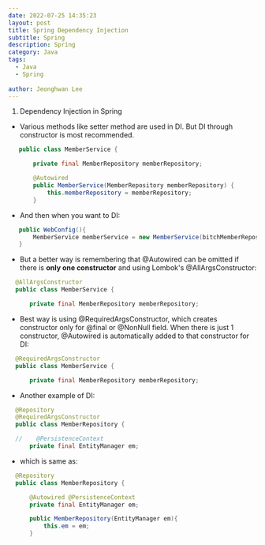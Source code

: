 ```yaml
---
date: 2022-07-25 14:35:23
layout: post
title: Spring Dependency Injection
subtitle: Spring 
description: Spring 
category: Java
tags:
  - Java
  - Spring
  
author: Jeonghwan Lee
---
```


1. Dependency Injection in Spring

 * Various methods like setter method are used in DI. But DI through constructor is most recommended.

 ```java
    public class MemberService {

        private final MemberRepository memberRepository;

        @Autowired
        public MemberService(MemberRepository memberRepository) {
            this.memberRepository = memberRepository;
        }
 ```
 * And then when you want to DI:

 ```java
    public WebConfig(){
        MemberService memberService = new MemberService(bitchMemberRepository);
    }
 ```

  * But a better way is remembering that @Autowired can be omitted if there is **only one constructor** and using Lombok's @AllArgsConstructor:

  ```java
    @AllArgsConstructor
    public class MemberService {

        private final MemberRepository memberRepository;
  ```

  * Best way is using @RequiredArgsConstructor, which creates constructor only for @final or @NonNull field. When there is just 1 constructor, @Autowired is automatically added to that constructor for DI:

  ```java
    @RequiredArgsConstructor
    public class MemberService {

        private final MemberRepository memberRepository;
  ```

  * Another example of DI:
  ```java
    @Repository
    @RequiredArgsConstructor
    public class MemberRepository {

    //    @PersistenceContext
        private final EntityManager em;
  ```

  * which is same as:
  ```java
    @Repository
    public class MemberRepository {

        @Autowired @PersistenceContext
        private final EntityManager em;

        public MemberRepository(EntityManager em){
            this.em = em;
        }
  ```

